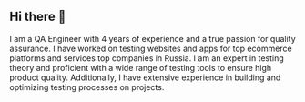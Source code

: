 ## Hi there 👋

I am a QA Engineer with 4 years of experience and a true passion for quality assurance. 
I have worked on testing websites and apps for top ecommerce platforms and services top companies in Russia. 
I am an expert in testing theory and proficient with a wide range of testing tools to ensure high product quality. 
Additionally, I have extensive experience in building and optimizing testing processes on projects.

<!--
**NatS-QA/NatS-QA** is a ✨ _special_ ✨ repository because its `README.md` (this file) appears on your GitHub profile.

Here are some ideas to get you started:

- 🔭 I’m currently working on ...
- 🌱 I’m currently learning ...
- 👯 I’m looking to collaborate on ...
- 🤔 I’m looking for help with ...
- 💬 Ask me about ...
- 📫 How to reach me: ...
- 😄 Pronouns: ...
- ⚡ Fun fact: ...
-->
